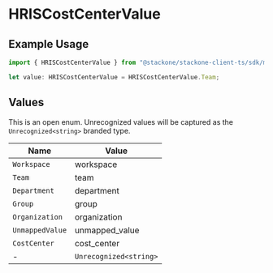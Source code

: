 # HRISCostCenterValue

## Example Usage

```typescript
import { HRISCostCenterValue } from "@stackone/stackone-client-ts/sdk/models/shared";

let value: HRISCostCenterValue = HRISCostCenterValue.Team;
```

## Values

This is an open enum. Unrecognized values will be captured as the `Unrecognized<string>` branded type.

| Name                   | Value                  |
| ---------------------- | ---------------------- |
| `Workspace`            | workspace              |
| `Team`                 | team                   |
| `Department`           | department             |
| `Group`                | group                  |
| `Organization`         | organization           |
| `UnmappedValue`        | unmapped_value         |
| `CostCenter`           | cost_center            |
| -                      | `Unrecognized<string>` |